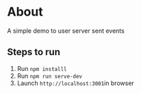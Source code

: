 # About
A simple demo to user server sent events

## Steps to run
1. Run `npm installl`
2. Run `npm run serve-dev`
3. Launch `http://localhost:3001`in browser
